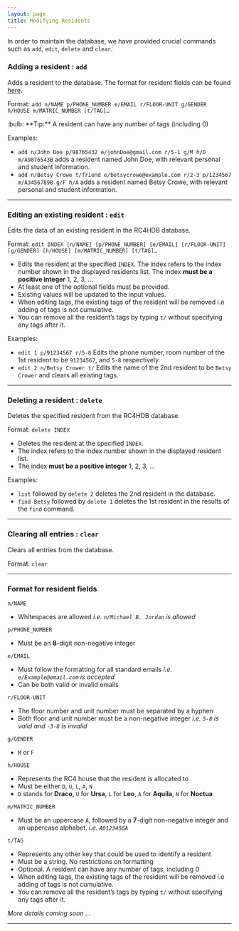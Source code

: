 ```yaml
---
layout: page
title: Modifying Residents
---
```


In order to maintain the database, we have provided crucial commands such as `add`, `edit`, `delete` and `clear`.

### Adding a resident : `add`

Adds a resident to the database. The format for resident fields can be found [here](#format-for-resident-fields).

Format: `add n/NAME p/PHONE_NUMBER e/EMAIL r/FLOOR-UNIT g/GENDER h/HOUSE m/MATRIC_NUMBER [t/TAG]…​`

<div markdown="span" class="alert alert-primary">:bulb: **Tip:**
A resident can have any number of tags (including 0)
</div>

Examples:
* `add n/John Doe p/98765432 e/johnDoe@gmail.com r/5-1 g/M h/D m/A9876543B` adds a resident named John Doe, with relevant personal and student information.
* `add n/Betsy Crowe t/friend e/betsycrowe@example.com r/2-3 p/1234567 m/A3456789B g/F h/A` adds a resident named Betsy Crowe, with relevant personal and student information.

---

### Editing an existing resident : `edit`

Edits the data of an existing resident in the RC4HDB database.

Format: `edit INDEX [n/NAME] [p/PHONE_NUMBER] [e/EMAIL] [r/FLOOR-UNIT] [g/GENDER] [h/HOUSE] [m/MATRIC_NUMBER] [t/TAG]…​`

* Edits the resident at the specified `INDEX`. The index refers to the index number shown in the displayed residents list. The index **must be a positive integer** 1, 2, 3, …​
* At least one of the optional fields must be provided.
* Existing values will be updated to the input values.
* When editing tags, the existing tags of the resident will be removed i.e adding of tags is not cumulative.
* You can remove all the resident’s tags by typing `t/` without specifying any tags after it.

Examples:
*  `edit 1 p/91234567 r/5-8` Edits the phone number, room number of the 1st resident to be `91234567`, and `5-8` respectively.
*  `edit 2 n/Betsy Crower t/` Edits the name of the 2nd resident to be `Betsy Crower` and clears all existing tags.

---

### Deleting a resident : `delete`

Deletes the specified resident from the RC4HDB database.

Format: `delete INDEX`

* Deletes the resident at the specified `INDEX`.
* The index refers to the index number shown in the displayed resident list.
* The index **must be a positive integer** 1, 2, 3, …​

Examples:
* `list` followed by `delete 2` deletes the 2nd resident in the database.
* `find Betsy` followed by `delete 1` deletes the 1st resident in the results of the `find` command.

---

### Clearing all entries : `clear`

Clears all entries from the database.

Format: `clear`

---

### Format for resident fields

`n/NAME`
* Whitespaces are allowed *i.e. `n/Michael B. Jordan` is allowed*

`p/PHONE_NUMBER`
* Must be an **8**-digit non-negative integer

`e/EMAIL`
* Must follow the formatting for all standard emails *i.e. `e/Example@email.com` is accepted*
* Can be both valid or invalid emails

`r/FLOOR-UNIT`
* The floor number and unit number must be separated by a hyphen
* Both floor and unit number must be a non-negative integer *i.e. `5-8` is valid and `-3-8` is invalid*

`g/GENDER`
* `M` or `F`

`h/HOUSE`
* Represents the RC4 house that the resident is allocated to
* Must be either `D`, `U`, `L`, `A`, `N`
* `D` stands for **Draco**, `U` for **Ursa**, `L` for **Leo**, `A` for **Aquila**, `N` for **Noctua**

`m/MATRIC_NUMBER`
* Must be an uppercase `A`, followed by a **7**-digit non-negative integer and an uppercase alphabet. *i.e. `A0123456A`*

`t/TAG`
* Represents any other key that could be used to identify a resident
* Must be a string. No restrictions on formatting
* Optional. A resident can have any number of tags, including 0
* When editing tags, the existing tags of the resident will be removed i.e adding of tags is not cumulative.
* You can remove all the resident’s tags by typing `t/` without specifying any tags after it.

_More details coming soon ..._

---

